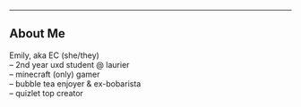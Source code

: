 ---

## About Me
Emily, aka EC (she/they)\
– 2nd year uxd student @ laurier\
– minecraft (only) gamer\
– bubble tea enjoyer & ex-bobarista\
– quizlet top creator